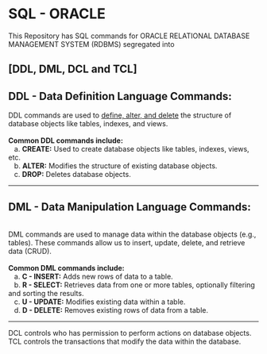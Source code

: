 # SQL - ORACLE
This Repository has SQL commands for ORACLE RELATIONAL DATABASE MANAGEMENT SYSTEM (RDBMS) segregated into <h2>[DDL, DML, DCL and TCL]</h2>
<h2> DDL - Data Definition Language Commands: </h2>
DDL commands are used to <u>define, alter, and delete</u> the structure of database objects like tables, indexes, and views. <br>
<br>
<b>Common DDL commands include: </b><br>
&nbsp;&nbsp;&nbsp;a. <b>CREATE:</b> Used to create database objects like tables, indexes, views, etc. <br>
&nbsp;&nbsp;&nbsp;b. <b>ALTER:</b> Modifies the structure of existing database objects. <br>
&nbsp;&nbsp;&nbsp;c. <b>DROP:</b> Deletes database objects. <br>
<hr>
<h2> DML - Data Manipulation Language Commands: </h2><br>
DML commands are used to manage data within the database objects (e.g., tables). These commands allow us to insert, update, delete, and retrieve data (CRUD).<br><br>
<b>Common DML commands include: </b><br>
&nbsp;&nbsp;&nbsp;a. <b>C - INSERT:</b> Adds new rows of data to a table.<br>
&nbsp;&nbsp;&nbsp;b. <b>R - SELECT:</b> Retrieves data from one or more tables, optionally filtering and sorting the results.<br>
&nbsp;&nbsp;&nbsp;c. <b>U - UPDATE:</b> Modifies existing data within a table.<br>
&nbsp;&nbsp;&nbsp;d. <b>D - DELETE:</b> Removes existing rows of data from a table.<br>
<hr>

DCL controls who has permission to perform actions on database objects.
TCL controls the transactions that modify the data within the database.
